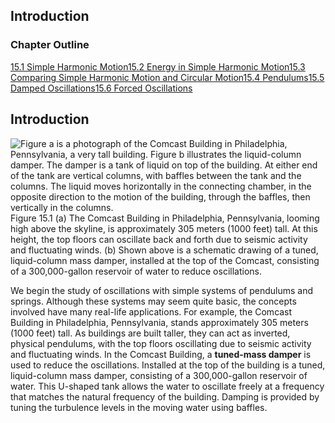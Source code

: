 ##  Introduction 

### Chapter Outline

[15.1 Simple Harmonic Motion][1][15.2 Energy in Simple Harmonic Motion][2][15.3 Comparing Simple Harmonic Motion and Circular Motion][3][15.4 Pendulums][4][15.5 Damped Oscillations][5][15.6 Forced Oscillations][6]

## Introduction

![Figure a is a photograph of the Comcast Building in Philadelphia, Pennsylvania, a very tall building. Figure b illustrates the liquid-column damper. The damper is a tank of liquid on top of the building. At either end of the tank are vertical columns, with baffles between the tank and the columns. The liquid moves horizontally in the connecting chamber, in the opposite direction to the motion of the building, through the baffles, then vertically in the columns.][7] Figure 15.1 (a) The Comcast Building in Philadelphia, Pennsylvania, looming high above the skyline, is approximately 305 meters (1000 feet) tall. At this height, the top floors can oscillate back and forth due to seismic activity and fluctuating winds. (b) Shown above is a schematic drawing of a tuned, liquid-column mass damper, installed at the top of the Comcast, consisting of a 300,000-gallon reservoir of water to reduce oscillations. 

We begin the study of oscillations with simple systems of pendulums and springs. Although these systems may seem quite basic, the concepts involved have many real-life applications. For example, the Comcast Building in Philadelphia, Pennsylvania, stands approximately 305 meters (1000 feet) tall. As buildings are built taller, they can act as inverted, physical pendulums, with the top floors oscillating due to seismic activity and fluctuating winds. In the Comcast Building, a **tuned-mass damper** is used to reduce the oscillations. Installed at the top of the building is a tuned, liquid-column mass damper, consisting of a 300,000-gallon reservoir of water. This U-shaped tank allows the water to oscillate freely at a frequency that matches the natural frequency of the building. Damping is provided by tuning the turbulence levels in the moving water using baffles.

   [1]: /contents/d50f6e32-0fda-46ef-a362-9bd36ca7c97d@11.28:fa8470bf-0945-4033-ba24-a54b3b13bfc1@7#15676
   [2]: /contents/d50f6e32-0fda-46ef-a362-9bd36ca7c97d@11.28:c90a2f33-6b48-43e6-926a-3b60c7834099@6#16207
   [3]: /contents/d50f6e32-0fda-46ef-a362-9bd36ca7c97d@11.28:28d67445-d022-4604-8b00-906c22e4e6c8@6#1904
   [4]: /contents/d50f6e32-0fda-46ef-a362-9bd36ca7c97d@11.28:8a05cde5-91c5-4952-92e7-737508c6c84f@7#43718
   [5]: /contents/d50f6e32-0fda-46ef-a362-9bd36ca7c97d@11.28:ffd9e0b7-b2ac-495e-b20b-e2a4a3444150@6#1738
   [6]: /contents/d50f6e32-0fda-46ef-a362-9bd36ca7c97d@11.28:23cbf1cc-1a77-491e-b10f-18943f464e06@8#67950
   [7]: https://cnx.org/resources/565524ba7d43808c7467a45e30236ba97cda8859

